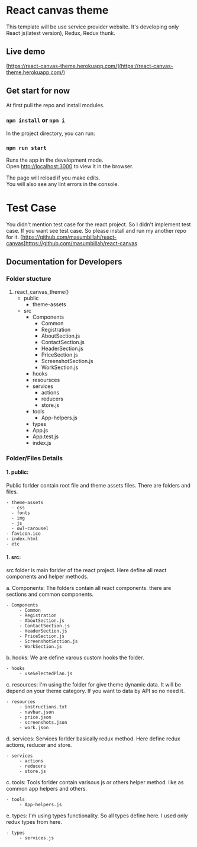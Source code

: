 # React canvas theme

This template will be use service provider website. It's developing only React js(latest version), Redux, Redux thunk.


## Live demo
[https://react-canvas-theme.herokuapp.com/](https://react-canvas-theme.herokuapp.com/)

## Get start for now

At first pull the repo and install modules.

### `npm install` or `npm i`

In the project directory, you can run:

### `npm run start`

Runs the app in the development mode.\
Open [http://localhost:3000](http://localhost:3000) to view it in the browser.

The page will reload if you make edits.\
You will also see any lint errors in the console.

# Test Case
You didn't mention test case for the react project. So I didn't implement test case. 
If you want see test case. So please install and run my another repo for it.
[https://github.com/masumbillah/react-canvas]https://github.com/masumbillah/react-canvas

## Documentation for Developers

### Folder stucture
1. react_canvas_theme()
   - public
      - theme-assets
   - src
      - Components
        - Common
        - Registration
        - AboutSection.js
        - ContactSection.js
        - HeaderSection.js 
        - PriceSection.js
        - ScreenshotSection.js
        - WorkSection.js
      - hooks 
      - resoursces
      - services
        - actions
        - reducers
        - store.js 
      - tools
        - App-helpers.js
      - types
      - App.js
      - App.test.js
      - index.js

### Folder/Files Details
  #### 1. public:
   Public forlder contain root file and theme assets files. There are folders and files.
   
    - theme-assets
      - css
      - fonts
      - img
      - js
      - owl-carousel  
    - favicon.ico
    - index.html
    - etc

  #### 1. src:
   src folder is main forlder of the react project. Here define all react components and helper methods.
   
   a. Components: The folders contain all react components. there are sections and common components.

    - Components
         - Common
         - Registration
         - AboutSection.js
         - ContactSection.js
         - HeaderSection.js
         - PriceSection.js
         - ScreenshotSection.js
         - WorkSection.js 
         
   b. hooks: We are define varous custom hooks the folder.
         
    - hooks
         - useSelectedPlan.js
      
   c. resources: I'm using the folder for give theme dynamic data. It will be depend on your theme category. If you want to data by API so no need it.

    - resources
         - instructions.txt
         - navbar.json
         - price.json
         - screenshots.json
         - work.json  

   d. services: Services forlder basically redux method. Here define redux actions, reducer and store.
   
    - services
         - actions
         - reducers
         - store.js  

   c. tools: Tools forlder contain varisous js or others helper method. like as common app helpers and others.
   
    - tools
         - App-helpers.js

   e. types: I'm using types functionality. So all types define here. I used only redux types from here.
      
    - types
         - services.js